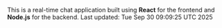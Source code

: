 This is a real-time chat application built using **React** for the frontend and **Node.js** for the backend.
Last updated: Tue Sep 30 09:09:25 UTC 2025
